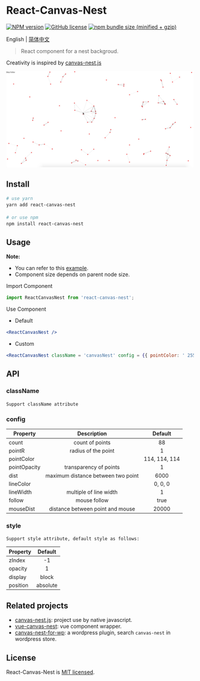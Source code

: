 # React-Canvas-Nest
[![NPM version](https://img.shields.io/npm/v/react-canvas-nest.svg)](https://www.npmjs.com/package/react-canvas-nest) [![GitHub license](https://img.shields.io/github/license/flyerH/react-canvas-nest.svg)](https://github.com/flyerH/react-canvas-nest/blob/master/LICENSE) [![npm bundle size (minified + gzip)](https://img.shields.io/bundlephobia/minzip/react-canvas-nest.svg)](https://bundlephobia.com/result?p=react-canvas-nest)

English | [简体中文](./README-zh.md)
>  React component for a nest backgroud.

Creativity is inspired by [canvas-nest.js](https://github.com/hustcc/canvas-nest.js)  

![screenshot](./screenshot.jpg)

## Install
```bash
# use yarn
yarn add react-canvas-nest

# or use npm
npm install react-canvas-nest
```

## Usage

**Note:**
- You can refer to this [example](./example).
- Component size depends on parent node size.

Import Component
```js
import ReactCanvasNest from 'react-canvas-nest';
```
Use Component
  - Default
  ```jsx
  <ReactCanvasNest />
  ```
  - Custom 
  ```jsx
  <ReactCanvasNest className = 'canvasNest' config = {{ pointColor: ' 255, 255, 255 ' }} style = {{ zIndex: 99 }} />
  ```
  
## API
### className
    Support className attribute

### config
| Property     | Description                                        | Default       |
| ------------ | :------------------------------------------------: | :-----------: |
| count        | count of points                                    | 88            |
| pointR       | radius of the point                                | 1             |
| pointColor   |                                                    | 114, 114, 114 |
| pointOpacity | transparency of points                             | 1             |
| dist         | maximum distance between two point                 | 6000          |
| lineColor    |                                                    | 0, 0, 0       |
| lineWidth    | multiple of line width                             | 1             |
| follow       | mouse follow                                       | true          |
| mouseDist    | distance between point and mouse                   | 20000         |

### style
    Support style attribute, default style as follows:
| Property     | Default   |
| ------------ | :-------: |
| zIndex       | -1        |
| opacity      | 1         |
| display      | block     |
| position     | absolute  |

## Related projects
- [canvas-nest.js](https://github.com/hustcc/canvas-nest.js): project use by native javascript.
- [vue-canvas-nest](https://github.com/ZYSzys/vue-canvas-nest): vue component wrapper.
- [canvas-nest-for-wp](https://github.com/aTool-org/canvas-nest-for-wp): a wordpress plugin, search `canvas-nest` in wordpress store.

## License
React-Canvas-Nest is [MIT licensed](./LICENSE).